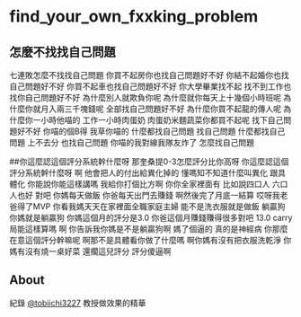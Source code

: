 # find_your_own_fxxking_problem
## 怎麼不找找自己問題
七連敗怎麼不找找自己問題 你買不起房你也找自己問題好不好 你結不起婚你也找自己問題好不好 你買不起車也找自己問題好不好 你大學畢業找不起 找不到工作也找你自己問題好不好 為什麼別人就欺負你呢 為什麼就你每天上十幾個小時班呢 為什麼你就月入兩三千塊錢呢 全部找自己問題好不好 為什麼你買不起龍的傳人呢 為什麼你一小時他喵的 工作一小時肉蛋奶 肉蛋奶米麵蔬菜你都買不起呢 找下自己問題好不好 你喵的個B得 我草你喵的 什麼都找自己問題 找自己問題 什麼都找自己問題 上不去分 也找自己問題 你喵的我對線我隊友炸了 怎麼找自己問題

##你這麼認這個評分系統幹什麼呀
那奎桑提0-3怎麼評分比你高呀 你這麼認這個評分系統幹什麼呀 啊 他會把人的付出給異化掉的 懂嗎知不知道什麼叫異化 跟具體化 你能說你能這樣講嗎 我給你打個比方啊 你你全家裡面有 比如說四口人 六口人也好 對吧 你媽每天做飯 你爸每天出門去賺錢 啊然後完了月底一結算 哎呀我老爸得了MVP 你看我媽天天在家裡面全職家庭主婦 能不是洗衣服就是做飯 躺贏狗 你媽就是躺贏狗 你媽這個月的評分是3.0 你爸這個月賺錢賺得很多對吧 13.0 carry局能這樣算嗎 啊 你告訴我你媽是不是躺贏狗啊 媽了個逼的 真的是神經病 你那麼在意這個評分幹嘛呢 啊那不是具體看你做了什麼嗎 啊你媽有沒有把衣服洗乾淨 你媽有沒有燒一桌好菜 還擱這兒評分 評分傻逼啊

## About
紀錄 [@tobiichi3227](https://github.com/tobiichi3227) 教授做效果的精華
